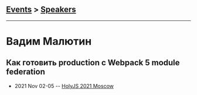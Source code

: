 ## [Events](../README.md) > [Speakers](../speakers.md)
---

# Вадим Малютин

## Как готовить production с Webpack 5 module federation
- 2021 Nov 02-05 -- [HolyJS 2021 Moscow](https://youtu.be/ugkOEg5xJCA)    
